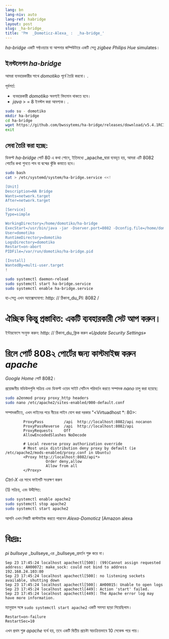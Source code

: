 ```yaml
---
lang: bn
lang-niv: auto
lang-ref: habridge
layout: post
slug: _ha-bridge_
title: 'লিঙ্ক  _Domoticz-Alexa_ :  _ha-bridge_'
---
```


 _ha-bridge_ একটি সফ্টওয়্যার যা আপনার কম্পিউটারে একটি সেতু _zigbee Philips Hue_ simulates।


## ইনস্টলেশন _ha-bridge_
আমরা ব্যবহারকারীর সাথে   _domotiko_   পূর্বে তৈরি করবো। . 

পূর্বশর্ত:  
  *   ব্যবহারকারী   _domotiko_   অবশ্যই বিদ্যমান থাকতে হবে।  
  *   _java_   >  = 8 ইনস্টল করা আবশ্যক। . 

```bash
sudo su - domotiko
mkdir ha-bridge
cd ha-bridge
wget https://github.com/bwssytems/ha-bridge/releases/download/v5.4.1RC1/ha-bridge-5.4.1RC1.jar -O ha-bridge.jar
exit
```


## সেবা তৈরি করা হচ্ছে:
ডিফল্ট _ha-bridge_ পোর্ট 80 এ কথা শোনে, ইতিমধ্যে _apache_দ্বারা ব্যবহৃত হয়, আমরা এটি 8082 পোর্টের কথা শুনতে পাব যা দ্বন্দ্বের ঝুঁকি কমাতে হবে।

``` bash
sudo bash
cat > /etc/systemd/system/ha-bridge.service <<!

[Unit]
Description=HA Bridge
Wants=network.target
After=network.target

[Service]
Type=simple

WorkingDirectory=/home/domotiko/ha-bridge
ExecStart=/usr/bin/java -jar -Dserver.port=8082 -Dconfig.file=/home/domotiko/ha-bridge/data/habridge.config /home/domotiko/ha-bridge/ha-bridge.jar
User=domotiko
RuntimeDirectory=domotiko
LogsDirectory=domotiko
Restart=on-abort
PIDFile=/var/run/domotiko/ha-bridge.pid

[Install]
WantedBy=multi-user.target
!

sudo systemctl daemon-reload
sudo systemctl start ha-bridge.service
sudo systemctl enable ha-bridge.service
```

হা-সেতু এখন অ্যাক্সেসযোগ্য: http: // ঠিকানা_du_PI: 8082 /

# ঐচ্ছিক কিন্তু প্রস্তাবিত: একটি ব্যবহারকারী সেট আপ করুন।
ইন্টারফেসে সংযুক্ত করুন: http: // ঠিকানা_du_ক্লিক করুন _«Update Security Settings»_

# রিলে পোর্ট 808২ পোর্টের জন্য কাস্টমাইজ করুন _apache_ 
_Google Home_ পোর্ট 8082।

প্রয়োজনীয় মডিউলগুলি সক্রিয় এবং ডিফল্ট ওয়েব সাইট সেটিংস পরিবর্তন করতে সম্পাদক  _nano_  চালু করা হয়েছে: 

``` bash
sudo a2enmod proxy proxy_http headers
sudo nano /etc/apache2/sites-enabled/000-default.conf
```

সম্পাদকটিতে, এখন লাইনের পরে নীচের লাইন যোগ করা দরকার "<Virtuadhost *: 80>:
```
        ProxyPass         /api  http://localhost:8082/api nocanon
        ProxyPassReverse  /api  http://localhost:8082/api
        ProxyRequests     Off
        AllowEncodedSlashes NoDecode

        # Local reverse proxy authorization override
        # Most unix distribution deny proxy by default (ie /etc/apache2/mods-enabled/proxy.conf in Ubuntu)
        <Proxy http://localhost:8082/api*>
                  Order deny,allow
                  Allow from all
        </Proxy>
```
 _Ctrl-X_  এর সাথে ফাইলটি সংরক্ষণ করুন

(1) সক্রিয়, এবং উদ্দীপিত: 

```bash
sudo systemctl enable apache2
sudo systemctl stop apache2
sudo systemctl start apache2
```

আপনি এখন লিঙ্কটি কাস্টমাইজ করতে পারবেন _Alexa-Domoticz_ [Amazon alexa

# বিঃদ্রঃ:
 _pi_  _bullseye_ _bullseye_এর _bullseye_প্রবর্তন শুরু করে না।
```
Sep 23 17:45:24 localhost apachectl[500]: (99)Cannot assign requested address: AH00072: make_sock: could not bind to address 192.168.24.103:80
Sep 23 17:45:24 localhost apachectl[500]: no listening sockets available, shutting down
Sep 23 17:45:24 localhost apachectl[500]: AH00015: Unable to open logs
Sep 23 17:45:24 localhost apachectl[449]: Action 'start' failed.
Sep 23 17:45:24 localhost apachectl[449]: The Apache error log may have more information.
```

ম্যানুয়াল সঙ্গে `sudo systemctl start apache2` একটি সমস্যা ছাড়া গিয়েছিলাম।
```
Restart=on-failure
RestartSec=10
```

এখন প্রথম শুরু _apache_ ব্যর্থ হয়, তবে একটি দ্বিতীয় প্রচেষ্টা স্বয়ংক্রিয়ভাবে 10 সেকেন্ড পরে পায়।

